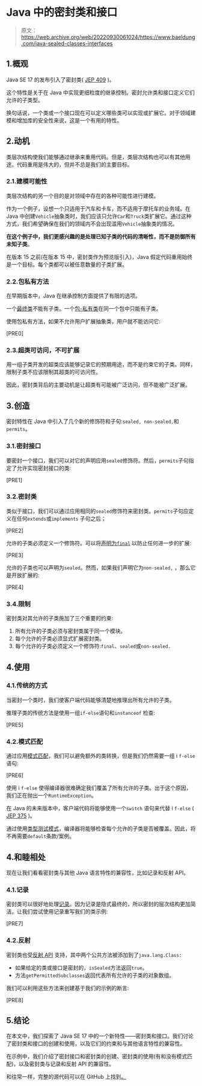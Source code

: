 # Java 中的密封类和接口

> 原文：<https://web.archive.org/web/20220930061024/https://www.baeldung.com/java-sealed-classes-interfaces>

## 1.概观

Java SE 17 的发布引入了密封类( [JEP 409](https://web.archive.org/web/20220816172057/https://openjdk.org/jeps/409) )。

这个特性是关于在 Java 中实现更细粒度的继承控制。密封允许类和接口定义它们允许的子类型。

换句话说，一个类或一个接口现在可以定义哪些类可以实现或扩展它。对于领域建模和增加库的安全性来说，这是一个有用的特性。

## 2.动机

类层次结构使我们能够通过继承来重用代码。但是，类层次结构也可以有其他用途。代码重用是伟大的，但并不总是我们的主要目标。

### 2.1.建模可能性

类层次结构的另一个目的是对领域中存在的各种可能性进行建模。

作为一个例子，设想一个只适用于汽车和卡车，而不适用于摩托车的业务域。在 Java 中创建`Vehicle`抽象类时，我们应该只允许`Car`和`Truck`类扩展它。通过这种方式，我们希望确保在我们的领域内不会出现滥用`Vehicle`抽象类的情况。

**在这个例子中，我们更感兴趣的是处理已知子类的代码的清晰性，而不是防御所有未知子类**。

在版本 15 之前(在版本 15 中，密封类作为预览版引入)，Java 假定代码重用始终是一个目标。每个类都可以被任意数量的子类扩展。

### 2.2.包私有方法

在早期版本中，Java 在继承控制方面提供了有限的选项。

一个[最终类](/web/20220816172057/https://www.baeldung.com/java-final)不能有子类。一个[包-私有类](/web/20220816172057/https://www.baeldung.com/java-access-modifiers)在同一个包中只能有子类。

使用包私有方法，如果不允许用户扩展抽象类，用户就不能访问它:

[PRE0]

### 2.3.超类可访问，不可扩展

用一组子类开发的超类应该能够记录它的预期用途，而不是约束它的子类。同样，限制子类不应该限制其超类的可访问性。

因此，密封类背后的主要动机是让超类有可能被广泛访问，但不能被广泛扩展。

## 3.创造

密封特性在 Java 中引入了几个新的修饰符和子句:`sealed, non-sealed,`和`permits`。

### 3.1.密封接口

要密封一个接口，我们可以对它的声明应用`sealed`修饰符。然后，`permits`子句指定了允许实现密封接口的类:

[PRE1]

### 3.2.密封类

类似于接口，我们可以通过应用相同的`sealed`修饰符来密封类。`permits`子句应定义在任何`extends`或`implements` 子句之后；

[PRE2]

允许的子类必须定义一个修饰符。可以将[声明为`final`](/web/20220816172057/https://www.baeldung.com/java-final) 以防止任何进一步的扩展:

[PRE3]

允许的子类也可以声明为`sealed`。然而，如果我们声明它为`non-sealed,` ，那么它是开放扩展的:

[PRE4]

### 3.4.限制

密封类对其允许的子类施加了三个重要的约束:

1.  所有允许的子类必须与密封类属于同一个模块。
2.  每个允许的子类必须显式扩展密封类。
3.  每个允许的子类必须定义一个修饰符:`final`、`sealed`或`non-sealed.`

## 4.使用

### 4.1.传统的方式

当密封一个类时，我们使客户端代码能够清楚地推理出所有允许的子类。

推理子类的传统方法是使用一组`if-else`语句和`instanceof` 检查:

[PRE5]

### 4.2.模式匹配

通过应用[模式匹配](/web/20220816172057/https://www.baeldung.com/java-pattern-matching-instanceof)，我们可以避免额外的类转换，但是我们仍然需要一组 i `f-else`语句:

[PRE6]

使用 i `f-else` 使得编译器很难确定我们覆盖了所有允许的子类。出于这个原因，我们正在抛出一个`RuntimeException`。

在 Java 的未来版本中，客户端代码将能够使用一个`switch` 语句来代替 i `f-else` ( [JEP 375](https://web.archive.org/web/20220816172057/https://openjdk.java.net/jeps/375) )。

通过使用[类型测试模式](https://web.archive.org/web/20220816172057/https://openjdk.java.net/jeps/8213076)，编译器将能够检查每个允许的子类是否被覆盖。因此，将不再需要`default`条款/案例。

## 4.和睦相处

现在让我们看看密封类与其他 Java 语言特性的兼容性，比如记录和反射 API。

### 4.1.记录

密封类可以很好地处理[记录](/web/20220816172057/https://www.baeldung.com/java-record-keyword)。因为记录是隐式最终的，所以密封的层次结构更加简洁。让我们尝试使用记录重写我们的类示例:

[PRE7]

### 4.2.反射

密封类也受[反射 API](/web/20220816172057/https://www.baeldung.com/java-reflection) 支持，其中两个公共方法被添加到了`java.lang.Class:`

*   如果给定的类或接口是密封的，`isSealed`方法返回`true`。
*   方法`getPermittedSubclasses`返回代表所有允许的子类的对象数组。

我们可以利用这些方法来创建基于我们的示例的断言:

[PRE8]

## 5.结论

在本文中，我们探索了 Java SE 17 中的一个新特性——密封类和接口。我们讨论了密封类和接口的创建和使用，以及它们的约束和与其他语言特性的兼容性。

在示例中，我们介绍了密封接口和密封类的创建、密封类的使用(有和没有模式匹配)，以及密封类与记录和反射 API 的兼容性。

和往常一样，完整的源代码可以在 GitHub 上找到[。](https://web.archive.org/web/20220816172057/https://github.com/eugenp/tutorials/tree/master/core-java-modules/core-java-17)